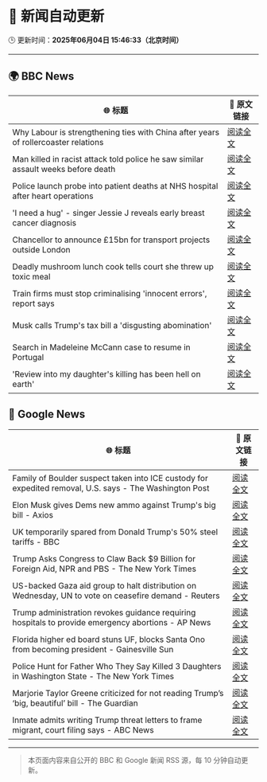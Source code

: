 # 🧠 新闻自动更新

🕒 更新时间：**2025年06月04日 15:46:33（北京时间）**

---

## 🌍 BBC News

| 🌐 标题 | 🔗 原文链接 |
|--------|-------------|
| Why Labour is strengthening ties with China after years of rollercoaster relations | [阅读全文](https://www.bbc.com/news/articles/c071jr159p0o) |
| Man killed in racist attack told police he saw similar assault weeks before death | [阅读全文](https://www.bbc.com/news/articles/cdxvz9p6635o) |
| Police launch probe into patient deaths at NHS hospital after heart operations | [阅读全文](https://www.bbc.com/news/articles/cev404npy4po) |
| 'I need a hug' - singer Jessie J reveals early breast cancer diagnosis | [阅读全文](https://www.bbc.com/news/articles/cwy3ve0rrlro) |
| Chancellor to announce £15bn for transport projects outside London | [阅读全文](https://www.bbc.com/news/articles/c331ln47e7ko) |
| Deadly mushroom lunch cook tells court she threw up toxic meal | [阅读全文](https://www.bbc.com/news/articles/c5yx7vewn75o) |
| Train firms must stop criminalising 'innocent errors', report says | [阅读全文](https://www.bbc.com/news/articles/c5ykvprd7mvo) |
| Musk calls Trump's tax bill a 'disgusting abomination' | [阅读全文](https://www.bbc.com/news/articles/c0j76djzgpvo) |
| Search in Madeleine McCann case to resume in Portugal | [阅读全文](https://www.bbc.com/news/articles/c87jwn48jp4o) |
| 'Review into my daughter's killing has been hell on earth' | [阅读全文](https://www.bbc.com/news/articles/c3655wzzlgeo) |

## 📰 Google News

| 🌐 标题 | 🔗 原文链接 |
|--------|-------------|
| Family of Boulder suspect taken into ICE custody for expedited removal, U.S. says - The Washington Post | [阅读全文](https://news.google.com/rss/articles/CBMimwFBVV95cUxQRG13ZUlJUmo5eXV6WjY3T1VtempSYUNNVUl5b1E4V1pPVS1zZl9ON0JUbnFZN2FURFJ3THRqRk4zYnZYMGo3UkI4SlhFRDdsVTRaUVR3bXVoUjBTTU5hV1dQdEtqREVaSzB2ZEczdlJXOVhXS3hub0ZJRjdRcVJWa0NCVFNDeTZtSWh5WnlBVnlKa1hVOUxuejZIVQ?oc=5) |
| Elon Musk gives Dems new ammo against Trump's big bill - Axios | [阅读全文](https://news.google.com/rss/articles/CBMihgFBVV95cUxPbjZubmJKSU5UUUdyTFdVOTdfc0QzbUt4bzJVQy1EeWdvTUlGUG13X083U0lGM2JOb0FiXzBEUTBweWtIMmhFZkFYMnlmcjVhNkJjM2dsbUE2cFU1eXpySXd3VGh3QUU3bHp2RW9rZ0pJUzhHbi0zTFp5MHk3cC1IT1lVLUJFQQ?oc=5) |
| UK temporarily spared from Donald Trump's 50% steel tariffs - BBC | [阅读全文](https://news.google.com/rss/articles/CBMiWkFVX3lxTFBwOGc3cXVCNzhrV1RFcWkyV2J5d2t1ZHBqVU9tR3hzRnhFUDBhdnVaUVAtM1MtQktzQVRrdVBwdk9PdnU3bnNieXV5Tmh0TjVacFREYmJreDJfZ9IBX0FVX3lxTE5LT3hOU3k2T21qakQzRkxyYm5PMk9IOVE2Vmt2WVJ6S1lxVmFadzdyQmlKd1F3TWxiMnRkVkRUSWk0VnphdER1Nkd6NndvbHJVLVVZeUxCelFpcW9wajYw?oc=5) |
| Trump Asks Congress to Claw Back $9 Billion for Foreign Aid, NPR and PBS - The New York Times | [阅读全文](https://news.google.com/rss/articles/CBMifkFVX3lxTE1lU2J1cjVTZzl3bUswUzFvYkpYb1l3d1ZJUG5uSkIzNkJlNHo3dUFHTjJELWtzNnBPZUxEeWFzcTZST2ptUlhOS0VyR0FiSDRwc2tNaWxBM29RZkc1bzRPV1ZycWVkSDNfYTYtVW01SHNOczVOOUo3dm1FLVp4UQ?oc=5) |
| US-backed Gaza aid group to halt distribution on Wednesday, UN to vote on ceasefire demand - Reuters | [阅读全文](https://news.google.com/rss/articles/CBMiywFBVV95cUxPaTU3VnVkRTFyYURWdWdpbmZuTWhydnRvdTBTUENicUtOMlBkWTljN2NSR3JIZmp6cVRjNVJDcV9LVWdSeTV1eHV1N3BwNkRON3Y2ZmF6WVVfcUk5NXFUZU9NclphcG04c2tzX1Y2MGU4eGR6U1BSVk9hU3NIaU0zZUxjSEdKc2sydTZDa3lHb1FhemMyc3ZhTkQxdWwySDFnQkZjLTZMdk1JbFVjczFjbFY2UG80dklmSzJaQ1ZkYm0weHA5V043akFOSQ?oc=5) |
| Trump administration revokes guidance requiring hospitals to provide emergency abortions - AP News | [阅读全文](https://news.google.com/rss/articles/CBMiqgFBVV95cUxNV2tzbE1zLUo0c2JQTVVGdm90MUt0ekZtNG9VOVhCODdtdFR3SW50T1paazNIQldFejJZREY0a3JUcVl4Qm5sODdfVGdVWHhGUXQ4TGJWRDJfdEhCUXI5cnVvU0dqXzJTMTZScnphVXFQRVNTWV9IOFM5cGg5ZHU3QmdEekF1bFdfSTJFVE5qLXE5eWJpREpaT09ZaEdUaXp3bFFWcko3UDZBUQ?oc=5) |
| Florida higher ed board stuns UF, blocks Santa Ono from becoming president - Gainesville Sun | [阅读全文](https://news.google.com/rss/articles/CBMi3AFBVV95cUxOOXJEcXphN2pfZ0hTbzhpUTVqd21YUXpxUWZPTmpxcXBTclhMMHNSeWJNVUlGWFMzWUhabklGVndTTlMwMUpOTjhJV1F6eDJUeFdUNElwRTB1TDdqejlWUXVHT0R6YjAzaFFkVzFBek9RSWRZMUhVenBFcXhValZuRl9HdGVKcnpOV1N0QzBBdmQydVVWaXNDWWxMTVBNZy1RT0xaSHdncUVkbE9NWUEtZ2JCdnFiNWdnNlU5bDQyVThSanNJWDBmZmJ1eTB0ZXNENmRHaXdzNlhyUHI5?oc=5) |
| Police Hunt for Father Who They Say Killed 3 Daughters in Washington State - The New York Times | [阅读全文](https://news.google.com/rss/articles/CBMijwFBVV95cUxONjdzRUg2eHJZODBZZzBpa2NaaTJaYmZnNE1yUXZ5MzJIYVJiU0l4SlhiU1FlaDhoWVpVdTh0OHBkOWl6YU9VSHJ5a1RvZEtRYW80RF9ZU1BFVV9FUmZBMFRjYW9CY1BVNktZUVZodlFtbHY5LWdPTmQwSXhRQTBya3pvc1ZDY3BVdnZxUkVRYw?oc=5) |
| Marjorie Taylor Greene criticized for not reading Trump’s ‘big, beautiful’ bill - The Guardian | [阅读全文](https://news.google.com/rss/articles/CBMijgFBVV95cUxPTmRrbDM0UDdpRUg2SW00SURhRHZmczh1NUlTVC00TzM0bXJycjBYNEdObUhCN2hyUU95eGhLZUtnSVFxa21yOWxZSFliaWRtbXY0R0pqQlMyVHQ3a0h4TUZQNW9SZ2oyV25zLU1hZ1ZNRUlNN0RMSGk0NmxRTXFONHhCLVZpNEUwRUt5bkxR?oc=5) |
| Inmate admits writing Trump threat letters to frame migrant, court filing says - ABC News | [阅读全文](https://news.google.com/rss/articles/CBMiowFBVV95cUxPd3pGUTR1SXpqWHNHaGQ1RGJzQU5fS24xZE0zdWtjVFJKWkpvc0xCUU9PUVFwTzliOFBkeml3dzR1YVhac09NNHdjTHZhWGV3WEtpU2NYSWt6bUlPZ1BOUlVja3pZaDF2TndSMHB3eW02SkhKNS1tcEktSnVFcXBaUk5nWkQxY2JlVFBEM1hJSXBTN285SjR4T2RGQWJZMVc1UnNZ0gGoAUFVX3lxTE5sX3VNcTE3Q2toZnFnckZZRjJabHZBd0syN3RONVlqUl90RUNDQy05bkoxNEdMd3F3R0NhVXB2LWRMb2JDOGxtM3J1SEVlM0RTWER1SU0zYnlmWGVoN205ZFhVQ1ZXaWtRMWhFazRzZ1BNT3pPUi1pNFc2WHpERVY1RjRJOHR1enBWSm05UUFZUEQxZlQ5dGFRYklBZUg3Ull0ZHcyZXRfcw?oc=5) |

---
> 本页面内容来自公开的 BBC 和 Google 新闻 RSS 源，每 10 分钟自动更新。